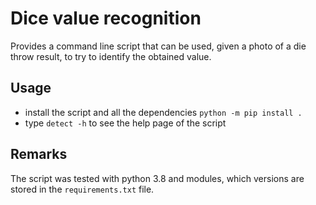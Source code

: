 # Dice value recognition

Provides a command line script that can be used, given a photo of a die throw result, to try to identify the obtained value.

## Usage

- install the script and all the dependencies `python -m pip install .`
- type `detect -h` to see the help page of the script

## Remarks
The script was tested with python 3.8 and modules, which versions are stored in the `requirements.txt` file.

